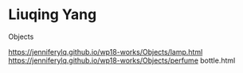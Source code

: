 # Liuqing Yang

Objects

https://jenniferylq.github.io/wp18-works/Objects/lamp.html
https://jenniferylq.github.io/wp18-works/Objects/perfume bottle.html
